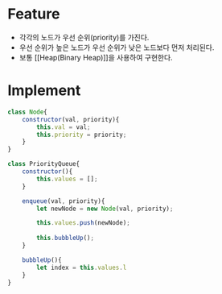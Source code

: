 # Feature
- 각각의 노드가 우선 순위(priority)를 가진다.
- 우선 순위가 높은 노드가 우선 순위가 낮은 노드보다 먼저 처리된다.
- 보통 [[Heap(Binary Heap)]]을 사용하여 구현한다.

# Implement
```js
class Node{
	constructor(val, priority){
		this.val = val;
		this.priority = priority;
	}
}

class PriorityQueue{
	constructor(){
		this.values = [];
	}

	enqueue(val, priority){
		let newNode = new Node(val, priority);

		this.values.push(newNode);
		
		this.bubbleUp();
	}

	bubbleUp(){
		let index = this.values.l
	}
}
```